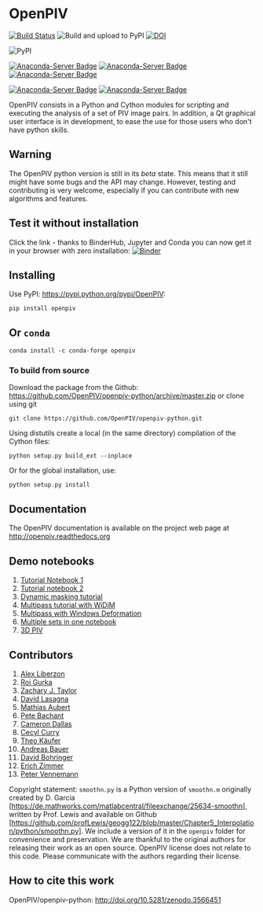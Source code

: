 # OpenPIV
[![Build Status](https://travis-ci.org/OpenPIV/openpiv-python.svg?branch=master)](https://travis-ci.org/OpenPIV/openpiv-python)
![Build and upload to PyPI](https://github.com/OpenPIV/openpiv-python/workflows/Build%20and%20upload%20to%20PyPI/badge.svg)
[![DOI](https://zenodo.org/badge/DOI/10.5281/zenodo.3930343.svg)](https://doi.org/10.5281/zenodo.3930343)

![PyPI](https://img.shields.io/pypi/v/openpiv)

[![Anaconda-Server Badge](https://anaconda.org/conda-forge/openpiv/badges/version.svg)](https://anaconda.org/conda-forge/openpiv)
[![Anaconda-Server Badge](https://anaconda.org/conda-forge/openpiv/badges/downloads.svg)](https://anaconda.org/conda-forge/openpiv)
[![Anaconda-Server Badge](https://anaconda.org/conda-forge/openpiv/badges/installer/conda.svg)](https://conda.anaconda.org/conda-forge)

[![Anaconda-Server Badge](https://anaconda.org/conda-forge/openpiv/badges/platforms.svg)](https://anaconda.org/conda-forge/openpiv)
[![Anaconda-Server Badge](https://anaconda.org/conda-forge/openpiv/badges/license.svg)](https://anaconda.org/conda-forge/openpiv)


OpenPIV consists in a Python and Cython modules for scripting and executing the analysis of 
a set of PIV image pairs. In addition, a Qt graphical user interface is in 
development, to ease the use for those users who don't have python skills.

## Warning

The OpenPIV python version is still in its *beta* state. This means that
it still might have some bugs and the API may change. However, testing and contributing
is very welcome, especially if you can contribute with new algorithms and features.


## Test it without installation
Click the link - thanks to BinderHub, Jupyter and Conda you can now get it in your browser with zero installation:
[![Binder](https://mybinder.org/badge_logo.svg)](https://mybinder.org/v2/gh/openpiv/openpiv-python/master?filepath=openpiv%2Fexamples%2Fnotebooks%2Ftutorial1.ipynb)




## Installing

Use PyPI: <https://pypi.python.org/pypi/OpenPIV>:

    pip install openpiv


## Or `conda` 

    conda install -c conda-forge openpiv
    
    
### To build from source

Download the package from the Github: https://github.com/OpenPIV/openpiv-python/archive/master.zip
or clone using git

    git clone https://github.com/OpenPIV/openpiv-python.git

Using distutils create a local (in the same directory) compilation of the Cython files:

    python setup.py build_ext --inplace

Or for the global installation, use:

    python setup.py install 


## Documentation

The OpenPIV documentation is available on the project web page at <http://openpiv.readthedocs.org>

## Demo notebooks 

1. [Tutorial Notebook 1](https://nbviewer.jupyter.org/github/OpenPIV/openpiv-python/blob/master/openpiv/examples/notebooks/tutorial1.ipynb)
2. [Tutorial notebook 2](https://nbviewer.jupyter.org/github/OpenPIV/openpiv-python/blob/master/openpiv/examples/notebooks/tutorial2.ipynb)
3. [Dynamic masking tutorial](https://nbviewer.jupyter.org/github/OpenPIV/openpiv-python/blob/master/openpiv/examples/notebooks/masking_tutorial.ipynb)
4. [Multipass tutorial with WiDiM](https://nbviewer.jupyter.org/github/OpenPIV/openpiv-python/blob/master/openpiv/examples/notebooks/tutorial_multipass.ipynb)
5. [Multipass with Windows Deformation](https://nbviewer.jupyter.org/github/OpenPIV/openpiv-python/blob/master/openpiv/examples/notebooks/window_deformation_comparison.ipynb)
6. [Multiple sets in one notebook](https://nbviewer.jupyter.org/github/OpenPIV/openpiv-python/blob/master/openpiv/examples/notebooks/all_test_cases_sample.ipynb)
7. [3D PIV](https://nbviewer.jupyter.org/github/OpenPIV/openpiv-python/blob/master/openpiv/examples/notebooks/openpiv_3D_test.ipynb)


## Contributors

1. [Alex Liberzon](http://github.com/alexlib)
2. [Roi Gurka](http://github.com/roigurka)
3. [Zachary J. Taylor](http://github.com/zjtaylor)
4. [David Lasagna](http://github.com/gasagna)
5. [Mathias Aubert](http://github.com/MathiasAubert)
6. [Pete Bachant](http://github.com/petebachant)
7. [Cameron Dallas](http://github.com/CameronDallas5000)
8. [Cecyl Curry](http://github.com/leycec)
9. [Theo Käufer](http://github.com/TKaeufer)
10. [Andreas Bauer](https://github.com/AndreasBauerGit)
11. [David Bohringer](https://github.com/davidbhr)
12. [Erich Zimmer](https://github.com/ErichZimmer)
13. [Peter Vennemann](https://github.com/eguvep)


Copyright statement: `smoothn.py` is a Python version of `smoothn.m` originally created by D. Garcia [https://de.mathworks.com/matlabcentral/fileexchange/25634-smoothn], written by Prof. Lewis and available on Github [https://github.com/profLewis/geogg122/blob/master/Chapter5_Interpolation/python/smoothn.py]. We include a version of it in the `openpiv` folder for convenience and preservation. We are thankful to the original authors for releasing their work as an open source. OpenPIV license does not relate to this code. Please communicate with the authors regarding their license. 

## How to cite this work
OpenPIV/openpiv-python:  http://doi.org/10.5281/zenodo.3566451


